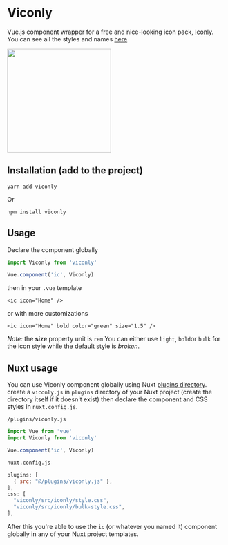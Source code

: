# Viconly
Vue.js component wrapper for a free and nice-looking icon pack, [Iconly](https://piqodesign.gumroad.com/l/iconly).
You can see all the styles and names [here](https://amirrezajef.ir/iconly/demo.html)

<img height="240" src="https://beatly-video.s3.ir-thr-at1.arvanstorage.com/viconly_poster.jpg" />

## Installation (add to the project)
```
yarn add viconly
```
Or
```
npm install viconly
```

## Usage
Declare the component globally
```js
import Viconly from 'viconly'

Vue.component('ic', Viconly)
```
then in your `.vue` template
```vue
<ic icon="Home" />
```
or with more customizations
```vue
<ic icon="Home" bold color="green" size="1.5" />
```
_Note:_ the __size__ property unit is `rem`
You can either use `light`, `bold`or `bulk` for the icon style while the default style is _broken_.


## Nuxt usage
You can use Viconly component globally using Nuxt [plugins directory](https://nuxtjs.org/docs/directory-structure/plugins/).
create a `viconly.js` in `plugins` directory of your Nuxt project (create the directory itself if it doesn't exist) then declare the component and CSS styles in `nuxt.config.js`.

`/plugins/viconly.js`
```js
import Vue from 'vue'
import Viconly from 'viconly'

Vue.component('ic', Viconly)
```
`nuxt.config.js`
```js
plugins: [
  { src: "@/plugins/viconly.js" },
],
css: [
  "viconly/src/iconly/style.css",
  "viconly/src/iconly/bulk-style.css",
],
```
After this you're able to use the `ic` (or whatever you named it) component globally in any of your Nuxt project templates.
